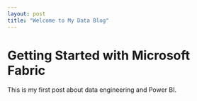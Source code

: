 ```yaml
---
layout: post
title: "Welcome to My Data Blog"
---
```


# Getting Started with Microsoft Fabric

This is my first post about data engineering and Power BI.
